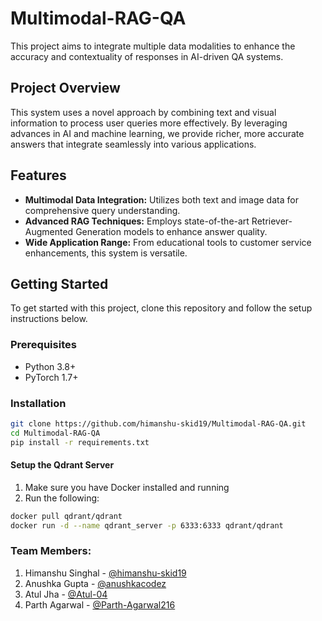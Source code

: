 # Multimodal-RAG-QA

This project aims to integrate multiple data modalities to enhance the accuracy and contextuality of responses in AI-driven QA systems.

## Project Overview
This system uses a novel approach by combining text and visual information to process user queries more effectively. By leveraging advances in AI and machine learning, we provide richer, more accurate answers that integrate seamlessly into various applications.

## Features
- **Multimodal Data Integration:** Utilizes both text and image data for comprehensive query understanding.
- **Advanced RAG Techniques:** Employs state-of-the-art Retriever-Augmented Generation models to enhance answer quality.
- **Wide Application Range:** From educational tools to customer service enhancements, this system is versatile.

## Getting Started
To get started with this project, clone this repository and follow the setup instructions below.

### Prerequisites
- Python 3.8+
- PyTorch 1.7+

### Installation
```bash
git clone https://github.com/himanshu-skid19/Multimodal-RAG-QA.git
cd Multimodal-RAG-QA
pip install -r requirements.txt
```

#### Setup the Qdrant Server
1. Make sure you have Docker installed and running
2. Run the following:
```bash
docker pull qdrant/qdrant
docker run -d --name qdrant_server -p 6333:6333 qdrant/qdrant
```

### Team Members:

1. Himanshu Singhal - [@himanshu-skid19](https://github.com/himanshu-skid19)
2. Anushka Gupta - [@anushkacodez](https://github.com/anushkacodez)
3. Atul Jha - [@Atul-04](https://github.com/Atul-04)
4. Parth Agarwal - [@Parth-Agarwal216](https://github.com/Parth-Agarwal216)
